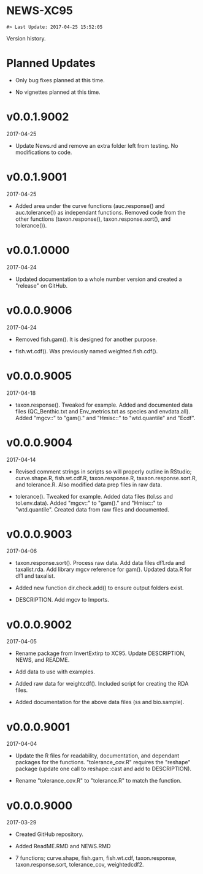 NEWS-XC95
================

<!-- NEWS.md is generated from NEWS.Rmd. Please edit that file -->
    #> Last Update: 2017-04-25 15:52:05

Version history.

Planned Updates
===============

-   Only bug fixes planned at this time.

-   No vignettes planned at this time.

v0.0.1.9002
===========

2017-04-25

-   Update News.rd and remove an extra folder left from testing. No modifications to code.

v0.0.1.9001
===========

2017-04-25

-   Added area under the curve functions (auc.response() and auc.tolerance()) as independant functions. Removed code from the other functions (taxon.response(), taxon.response.sort(), and tolerance()).

v0.0.1.0000
===========

2017-04-24

-   Updated documentation to a whole number version and created a "release" on GitHub.

v0.0.0.9006
===========

2017-04-24

-   Removed fish.gam(). It is designed for another purpose.

-   fish.wt.cdf(). Was previously named weighted.fish.cdf().

v0.0.0.9005
===========

2017-04-18

-   taxon.response(). Tweaked for example. Added and documented data files (QC\_Benthic.txt and Env\_metrics.txt as species and envdata.all). Added "mgcv::" to "gam()." and "Hmisc::" to "wtd.quantile" and "Ecdf".

v0.0.0.9004
===========

2017-04-14

-   Revised comment strings in scripts so will properly outline in RStudio; curve.shape.R, fish.wt.cdf.R, taxon.response.R, taxaon.response.sort.R, and tolerance.R. Also modified data prep files in raw data.

-   tolerance(). Tweaked for example. Added data files (tol.ss and tol.env.data). Added "mgcv::" to "gam()." and "Hmisc::" to "wtd.quantile". Created data from raw files and documented.

v0.0.0.9003
===========

2017-04-06

-   taxon.response.sort(). Process raw data. Add data files df1.rda and taxalist.rda. Add library mgcv reference for gam(). Updated data.R for df1 and taxalist.

-   Added new function dir.check.add() to ensure output folders exist.

-   DESCRIPTION. Add mgcv to Imports.

v0.0.0.9002
===========

2017-04-05

-   Rename package from InvertExtirp to XC95. Update DESCRIPTION, NEWS, and README.

-   Add data to use with examples.

-   Added raw data for weightcdf(). Included script for creating the RDA files.

-   Added documentation for the above data files (ss and bio.sample).

v0.0.0.9001
===========

2017-04-04

-   Update the R files for readability, documentation, and dependant packages for the functions. "tolerance\_cov.R" requires the "reshape" package (update one call to reshape::cast and add to DESCRIPTION).

-   Rename "tolerance\_cov.R" to "tolerance.R" to match the function.

v0.0.0.9000
===========

2017-03-29

-   Created GitHub repository.

-   Added ReadME.RMD and NEWS.RMD

-   7 functions; curve.shape, fish.gam, fish.wt.cdf, taxon.response, taxon.response.sort, tolerance\_cov, weightedcdf2.
